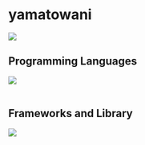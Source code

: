 # yamatowani
![](https://github-readme-stats.vercel.app/api/top-langs?username=yamatowani&show_icons=true&locale=en&layout=compact&bg_color=0d1117&color=fff)

## Programming Languages
<img src="https://skillicons.dev/icons?i=ruby,typescript,html,css," /> <br /><br />

## Frameworks and Library
<img src="https://skillicons.dev/icons?i=rails,nodejs,react,next,nest" /> <br /><br />
